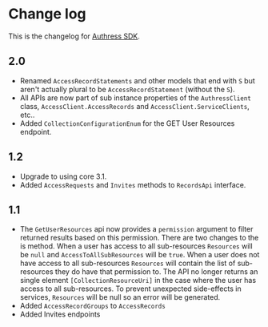# Change log
This is the changelog for [Authress SDK](readme.md).

## 2.0 ##
* Renamed `AccessRecordStatements` and other models that end with `S` but aren't actually plural to be `AccessRecordStatement` (without the `S`).
* All APIs are now part of sub instance properties of the `AuthressClient` class, `AccessClient.AccessRecords` and `AccessClient.ServiceClients`, etc..
* Added `CollectionConfigurationEnum` for the GET User Resources endpoint.

## 1.2 ##
* Upgrade to using core 3.1.
* Added `AccessRequests` and `Invites` methods to `RecordsApi` interface.

## 1.1 ##
* The `GetUserResources` api now provides a `permission` argument to filter returned results based on this permission. There are two changes to the is method. When a user has access to all sub-resources `Resources` will be `null` and `AccessToAllSubResources` will be `true`. When a user does not have access to all sub-resources `Resources` will contain the list of sub-resources they do have that permission to. The API no longer returns an single element `[CollectionResourceUri]` in the case where the user has access to all sub-resources. To prevent unexpected side-effects in services, `Resources` will be null so an error will be generated.
* Added `AccessRecordGroups` to `AccessRecords`
* Added Invites endpoints
